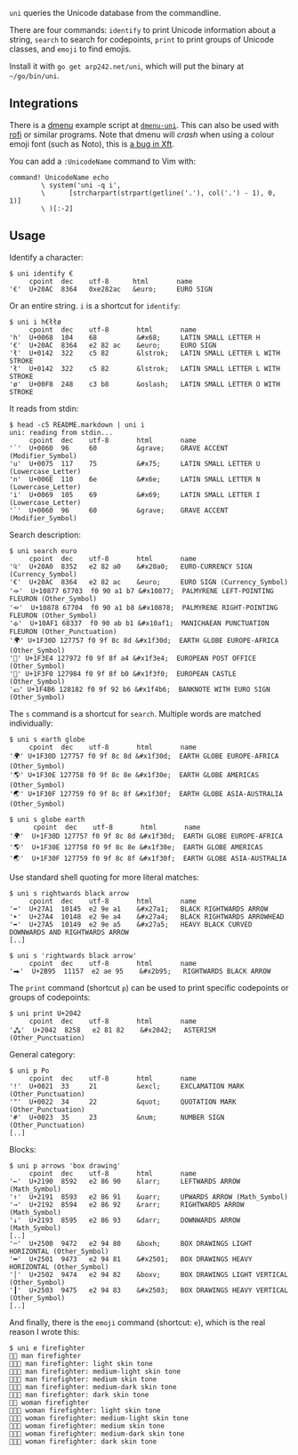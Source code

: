 `uni` queries the Unicode database from the commandline.

There are four commands: `identify` to print Unicode information about a string,
`search` to search for codepoints, `print` to print groups of Unicode classes,
and `emoji` to find emojis.

Install it with `go get arp242.net/uni`, which will put the binary at
`~/go/bin/uni`.

Integrations
------------

There is a [dmenu][dmenu] example script at [`dmenu-uni`](dmenu-uni). This can
also be used with [rofi][rofi] or similar programs. Note that dmenu will *crash*
when using a colour emoji font (such as Noto), this is [a bug in Xft][xft].

You can add a `:UnicodeName` command to Vim with:

    command! UnicodeName echo
            \ system('uni -q i',
            \      [strcharpart(strpart(getline('.'), col('.') - 1), 0, 1)]
            \ )[:-2]

[dmenu]: http://tools.suckless.org/dmenu
[rofi]: https://github.com/davatorium/rofi
[xft]: https://bugs.freedesktop.org/show_bug.cgi?id=107534

Usage
-----

Identify a character:

    $ uni identify €
         cpoint  dec    utf-8      html       name
    '€'  U+20AC  8364   0xe282ac   &euro;     EURO SIGN

Or an entire string. `i` is a shortcut for `identify`:

    $ uni i h€łłø
         cpoint  dec    utf-8       html       name
    'h'  U+0068  104    68          &#x68;     LATIN SMALL LETTER H
    '€'  U+20AC  8364   e2 82 ac    &euro;     EURO SIGN
    'ł'  U+0142  322    c5 82       &lstrok;   LATIN SMALL LETTER L WITH STROKE
    'ł'  U+0142  322    c5 82       &lstrok;   LATIN SMALL LETTER L WITH STROKE
    'ø'  U+00F8  248    c3 b8       &oslash;   LATIN SMALL LETTER O WITH STROKE

It reads from stdin:

    $ head -c5 README.markdown | uni i
    uni: reading from stdin...
         cpoint  dec    utf-8       html       name
    '`'  U+0060  96     60          &grave;    GRAVE ACCENT (Modifier_Symbol)
    'u'  U+0075  117    75          &#x75;     LATIN SMALL LETTER U (Lowercase_Letter)
    'n'  U+006E  110    6e          &#x6e;     LATIN SMALL LETTER N (Lowercase_Letter)
    'i'  U+0069  105    69          &#x69;     LATIN SMALL LETTER I (Lowercase_Letter)
    '`'  U+0060  96     60          &grave;    GRAVE ACCENT (Modifier_Symbol)

Search description:

    $ uni search euro
         cpoint  dec    utf-8       html       name
    '₠'  U+20A0  8352   e2 82 a0    &#x20a0;   EURO-CURRENCY SIGN (Currency_Symbol)
    '€'  U+20AC  8364   e2 82 ac    &euro;     EURO SIGN (Currency_Symbol)
    '𐡷'  U+10877 67703  f0 90 a1 b7 &#x10877;  PALMYRENE LEFT-POINTING FLEURON (Other_Symbol)
    '𐡸'  U+10878 67704  f0 90 a1 b8 &#x10878;  PALMYRENE RIGHT-POINTING FLEURON (Other_Symbol)
    '𐫱'  U+10AF1 68337  f0 90 ab b1 &#x10af1;  MANICHAEAN PUNCTUATION FLEURON (Other_Punctuation)
    '🌍' U+1F30D 127757 f0 9f 8c 8d &#x1f30d;  EARTH GLOBE EUROPE-AFRICA (Other_Symbol)
    '🏤' U+1F3E4 127972 f0 9f 8f a4 &#x1f3e4;  EUROPEAN POST OFFICE (Other_Symbol)
    '🏰' U+1F3F0 127984 f0 9f 8f b0 &#x1f3f0;  EUROPEAN CASTLE (Other_Symbol)
    '💶' U+1F4B6 128182 f0 9f 92 b6 &#x1f4b6;  BANKNOTE WITH EURO SIGN (Other_Symbol)

The `s` command is a shortcut for `search`. Multiple words are matched
individually:

    $ uni s earth globe
         cpoint  dec    utf-8       html       name
    '🌍' U+1F30D 127757 f0 9f 8c 8d &#x1f30d;  EARTH GLOBE EUROPE-AFRICA (Other_Symbol)
    '🌎' U+1F30E 127758 f0 9f 8c 8e &#x1f30e;  EARTH GLOBE AMERICAS (Other_Symbol)
    '🌏' U+1F30F 127759 f0 9f 8c 8f &#x1f30f;  EARTH GLOBE ASIA-AUSTRALIA (Other_Symbol)

    $ uni s globe earth
          cpoint  dec    utf-8       html       name
    '🌍'  U+1F30D 127757 f0 9f 8c 8d &#x1f30d;  EARTH GLOBE EUROPE-AFRICA
    '🌎'  U+1F30E 127758 f0 9f 8c 8e &#x1f30e;  EARTH GLOBE AMERICAS
    '🌏'  U+1F30F 127759 f0 9f 8c 8f &#x1f30f;  EARTH GLOBE ASIA-AUSTRALIA

Use standard shell quoting for more literal matches:

    $ uni s rightwards black arrow
         cpoint  dec    utf-8       html       name
    '➡'  U+27A1  10145  e2 9e a1    &#x27a1;   BLACK RIGHTWARDS ARROW
    '➤'  U+27A4  10148  e2 9e a4    &#x27a4;   BLACK RIGHTWARDS ARROWHEAD
    '➥'  U+27A5  10149  e2 9e a5    &#x27a5;   HEAVY BLACK CURVED DOWNWARDS AND RIGHTWARDS ARROW
    [..]

    $ uni s 'rightwards black arrow'
         cpoint  dec    utf-8       html       name
    '⮕'  U+2B95  11157  e2 ae 95    &#x2b95;   RIGHTWARDS BLACK ARROW

The `print` command (shortcut `p`) can be used to print specific codepoints or
groups of codepoints:

    $ uni print U+2042
         cpoint  dec    utf-8       html       name
    '⁂'  U+2042  8258   e2 81 82    &#x2042;   ASTERISM (Other_Punctuation)

General category:

    $ uni p Po
         cpoint  dec    utf-8       html       name
    '!'  U+0021  33     21          &excl;     EXCLAMATION MARK (Other_Punctuation)
    '"'  U+0022  34     22          &quot;     QUOTATION MARK (Other_Punctuation)
    '#'  U+0023  35     23          &num;      NUMBER SIGN (Other_Punctuation)
    [..]

Blocks:

    $ uni p arrows 'box drawing'
         cpoint  dec    utf-8       html       name
    '←'  U+2190  8592   e2 86 90    &larr;     LEFTWARDS ARROW (Math_Symbol)
    '↑'  U+2191  8593   e2 86 91    &uarr;     UPWARDS ARROW (Math_Symbol)
    '→'  U+2192  8594   e2 86 92    &rarr;     RIGHTWARDS ARROW (Math_Symbol)
    '↓'  U+2193  8595   e2 86 93    &darr;     DOWNWARDS ARROW (Math_Symbol)
    [..]
    '─'  U+2500  9472   e2 94 80    &boxh;     BOX DRAWINGS LIGHT HORIZONTAL (Other_Symbol)
    '━'  U+2501  9473   e2 94 81    &#x2501;   BOX DRAWINGS HEAVY HORIZONTAL (Other_Symbol)
    '│'  U+2502  9474   e2 94 82    &boxv;     BOX DRAWINGS LIGHT VERTICAL (Other_Symbol)
    '┃'  U+2503  9475   e2 94 83    &#x2503;   BOX DRAWINGS HEAVY VERTICAL (Other_Symbol)
    [..]

And finally, there is the `emoji` command (shortcut: `e`), which is the real
reason I wrote this:

    $ uni e firefighter
    👨‍🚒 man firefighter
    👨‍🏻‍🚒 man firefighter: light skin tone
    👨‍🏼‍🚒 man firefighter: medium-light skin tone
    👨‍🏽‍🚒 man firefighter: medium skin tone
    👨‍🏾‍🚒 man firefighter: medium-dark skin tone
    👨‍🏿‍🚒 man firefighter: dark skin tone
    👩‍🚒 woman firefighter
    👩‍🏻‍🚒 woman firefighter: light skin tone
    👩‍🏼‍🚒 woman firefighter: medium-light skin tone
    👩‍🏽‍🚒 woman firefighter: medium skin tone
    👩‍🏾‍🚒 woman firefighter: medium-dark skin tone
    👩‍🏿‍🚒 woman firefighter: dark skin tone
